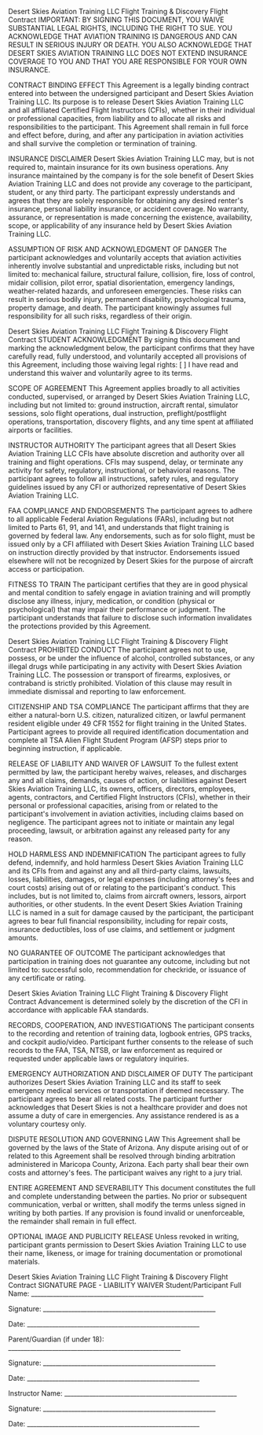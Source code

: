 Desert Skies Aviation Training LLC
Flight Training & Discovery Flight Contract
IMPORTANT: BY SIGNING THIS DOCUMENT, YOU WAIVE SUBSTANTIAL LEGAL RIGHTS,
INCLUDING THE RIGHT TO SUE. YOU ACKNOWLEDGE THAT AVIATION TRAINING IS DANGEROUS
AND CAN RESULT IN SERIOUS INJURY OR DEATH. YOU ALSO ACKNOWLEDGE THAT DESERT
SKIES AVIATION TRAINING LLC DOES NOT EXTEND INSURANCE COVERAGE TO YOU AND THAT
YOU ARE RESPONSIBLE FOR YOUR OWN INSURANCE.

CONTRACT BINDING EFFECT
This Agreement is a legally binding contract entered into between the undersigned participant and Desert
Skies Aviation Training LLC. Its purpose is to release Desert Skies Aviation Training LLC and all affiliated
Certified Flight Instructors (CFIs), whether in their individual or professional capacities, from liability and to
allocate all risks and responsibilities to the participant. This Agreement shall remain in full force and effect
before, during, and after any participation in aviation activities and shall survive the completion or termination
of training.

INSURANCE DISCLAIMER
Desert Skies Aviation Training LLC may, but is not required to, maintain insurance for its own business
operations. Any insurance maintained by the company is for the sole benefit of Desert Skies Aviation Training
LLC and does not provide any coverage to the participant, student, or any third party. The participant
expressly understands and agrees that they are solely responsible for obtaining any desired renter's
insurance, personal liability insurance, or accident coverage. No warranty, assurance, or representation is
made concerning the existence, availability, scope, or applicability of any insurance held by Desert Skies
Aviation Training LLC.

ASSUMPTION OF RISK AND ACKNOWLEDGMENT OF DANGER
The participant acknowledges and voluntarily accepts that aviation activities inherently involve substantial
and unpredictable risks, including but not limited to: mechanical failure, structural failure, collision, fire, loss of
control, midair collision, pilot error, spatial disorientation, emergency landings, weather-related hazards, and
unforeseen emergencies. These risks can result in serious bodily injury, permanent disability, psychological
trauma, property damage, and death. The participant knowingly assumes full responsibility for all such risks,
regardless of their origin.

Desert Skies Aviation Training LLC
Flight Training & Discovery Flight Contract
STUDENT ACKNOWLEDGMENT
By signing this document and marking the acknowledgment below, the participant confirms that they have
carefully read, fully understood, and voluntarily accepted all provisions of this Agreement, including those
waiving legal rights:
[ ] I have read and understand this waiver and voluntarily agree to its terms.

SCOPE OF AGREEMENT
This Agreement applies broadly to all activities conducted, supervised, or arranged by Desert Skies Aviation
Training LLC, including but not limited to: ground instruction, aircraft rental, simulator sessions, solo flight
operations, dual instruction, preflight/postflight operations, transportation, discovery flights, and any time
spent at affiliated airports or facilities.

INSTRUCTOR AUTHORITY
The participant agrees that all Desert Skies Aviation Training LLC CFIs have absolute discretion and
authority over all training and flight operations. CFIs may suspend, delay, or terminate any activity for safety,
regulatory, instructional, or behavioral reasons. The participant agrees to follow all instructions, safety rules,
and regulatory guidelines issued by any CFI or authorized representative of Desert Skies Aviation Training
LLC.

FAA COMPLIANCE AND ENDORSEMENTS
The participant agrees to adhere to all applicable Federal Aviation Regulations (FARs), including but not
limited to Parts 61, 91, and 141, and understands that flight training is governed by federal law. Any
endorsements, such as for solo flight, must be issued only by a CFI affiliated with Desert Skies Aviation
Training LLC based on instruction directly provided by that instructor. Endorsements issued elsewhere will
not be recognized by Desert Skies for the purpose of aircraft access or participation.

FITNESS TO TRAIN
The participant certifies that they are in good physical and mental condition to safely engage in aviation
training and will promptly disclose any illness, injury, medication, or condition (physical or psychological) that
may impair their performance or judgment. The participant understands that failure to disclose such
information invalidates the protections provided by this Agreement.

Desert Skies Aviation Training LLC
Flight Training & Discovery Flight Contract
PROHIBITED CONDUCT
The participant agrees not to use, possess, or be under the influence of alcohol, controlled substances, or
any illegal drugs while participating in any activity with Desert Skies Aviation Training LLC. The possession or
transport of firearms, explosives, or contraband is strictly prohibited. Violation of this clause may result in
immediate dismissal and reporting to law enforcement.

CITIZENSHIP AND TSA COMPLIANCE
The participant affirms that they are either a natural-born U.S. citizen, naturalized citizen, or lawful permanent
resident eligible under 49 CFR 1552 for flight training in the United States. Participant agrees to provide all
required identification documentation and complete all TSA Alien Flight Student Program (AFSP) steps prior
to beginning instruction, if applicable.

RELEASE OF LIABILITY AND WAIVER OF LAWSUIT
To the fullest extent permitted by law, the participant hereby waives, releases, and discharges any and all
claims, demands, causes of action, or liabilities against Desert Skies Aviation Training LLC, its owners,
officers, directors, employees, agents, contractors, and Certified Flight Instructors (CFIs), whether in their
personal or professional capacities, arising from or related to the participant's involvement in aviation
activities, including claims based on negligence. The participant agrees not to initiate or maintain any legal
proceeding, lawsuit, or arbitration against any released party for any reason.

HOLD HARMLESS AND INDEMNIFICATION
The participant agrees to fully defend, indemnify, and hold harmless Desert Skies Aviation Training LLC and
its CFIs from and against any and all third-party claims, lawsuits, losses, liabilities, damages, or legal
expenses (including attorney's fees and court costs) arising out of or relating to the participant's conduct. This
includes, but is not limited to, claims from aircraft owners, lessors, airport authorities, or other students. In the
event Desert Skies Aviation Training LLC is named in a suit for damage caused by the participant, the
participant agrees to bear full financial responsibility, including for repair costs, insurance deductibles, loss of
use claims, and settlement or judgment amounts.

NO GUARANTEE OF OUTCOME
The participant acknowledges that participation in training does not guarantee any outcome, including but not
limited to: successful solo, recommendation for checkride, or issuance of any certificate or rating.

Desert Skies Aviation Training LLC
Flight Training & Discovery Flight Contract
Advancement is determined solely by the discretion of the CFI in accordance with applicable FAA standards.

RECORDS, COOPERATION, AND INVESTIGATIONS
The participant consents to the recording and retention of training data, logbook entries, GPS tracks, and
cockpit audio/video. Participant further consents to the release of such records to the FAA, TSA, NTSB, or
law enforcement as required or requested under applicable laws or regulatory inquiries.

EMERGENCY AUTHORIZATION AND DISCLAIMER OF DUTY
The participant authorizes Desert Skies Aviation Training LLC and its staff to seek emergency medical
services or transportation if deemed necessary. The participant agrees to bear all related costs. The
participant further acknowledges that Desert Skies is not a healthcare provider and does not assume a duty
of care in emergencies. Any assistance rendered is as a voluntary courtesy only.

DISPUTE RESOLUTION AND GOVERNING LAW
This Agreement shall be governed by the laws of the State of Arizona. Any dispute arising out of or related to
this Agreement shall be resolved through binding arbitration administered in Maricopa County, Arizona. Each
party shall bear their own costs and attorney's fees. The participant waives any right to a jury trial.

ENTIRE AGREEMENT AND SEVERABILITY
This document constitutes the full and complete understanding between the parties. No prior or subsequent
communication, verbal or written, shall modify the terms unless signed in writing by both parties. If any
provision is found invalid or unenforceable, the remainder shall remain in full effect.

OPTIONAL IMAGE AND PUBLICITY RELEASE
Unless revoked in writing, participant grants permission to Desert Skies Aviation Training LLC to use their
name, likeness, or image for training documentation or promotional materials.

Desert Skies Aviation Training LLC
Flight Training & Discovery Flight Contract
SIGNATURE PAGE - LIABILITY WAIVER
Student/Participant Full Name: _______________________________________________________

Signature: _______________________________________________________

Date: _______________________________________________________

Parent/Guardian (if under 18): _______________________________________________________

Signature: _______________________________________________________

Date: _______________________________________________________

Instructor Name: _______________________________________________________

Signature: _______________________________________________________

Date: _______________________________________________________